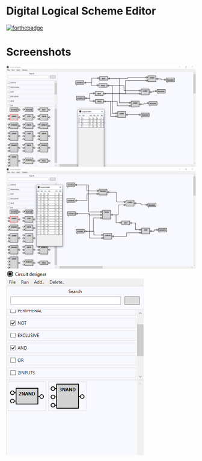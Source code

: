 # Digital Logical Scheme Editor
[![forthebadge](https://forthebadge.com/images/badges/powered-by-black-magic.svg)](https://forthebadge.com)

# Screenshots
![Alt text](/Screenshots/Screenshot_1.png?raw=true "2-bit binary decoder")
![Alt text](/Screenshots/Screenshot_2.png?raw=true "Random circuit")
![Alt text](/Screenshots/Screenshot_3.png?raw=true "Library search")
